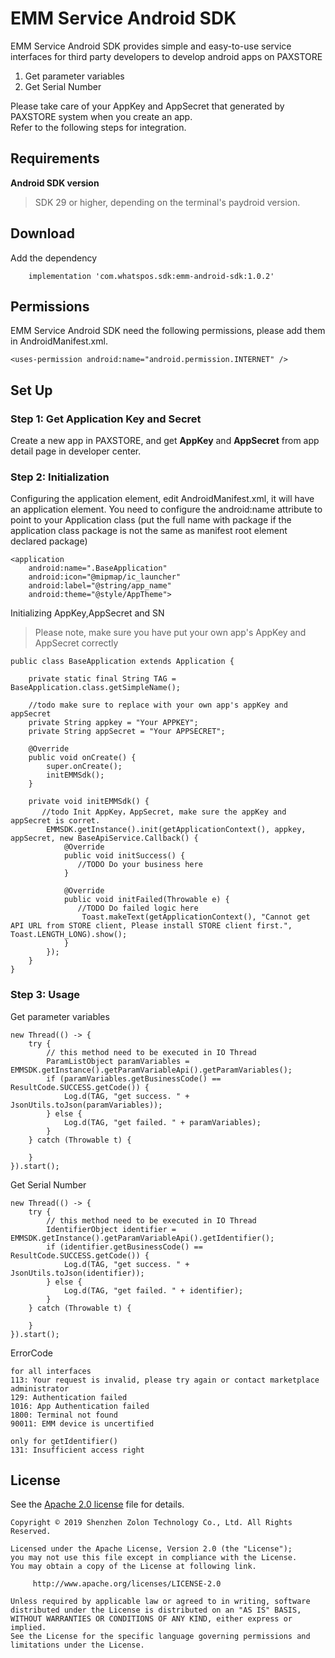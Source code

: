 
# EMM Service Android SDK

EMM Service Android SDK provides simple and easy-to-use service interfaces for third party developers to develop android apps on PAXSTORE 
1. Get parameter variables
2. Get Serial Number

Please take care of your AppKey and AppSecret that generated by PAXSTORE system when you create an app.
<br>Refer to the following steps for integration.

## Requirements
**Android SDK version**
>SDK 29 or higher, depending on the terminal's paydroid version.

## Download

 Add the dependency

```
    implementation 'com.whatspos.sdk:emm-android-sdk:1.0.2'
```


## Permissions
EMM Service Android SDK need the following permissions, please add them in AndroidManifest.xml.

`<uses-permission android:name="android.permission.INTERNET" />`<br>

## Set Up

### Step 1: Get Application Key and Secret
Create a new app in PAXSTORE, and get **AppKey** and **AppSecret** from app detail page in developer center.

### Step 2: Initialization
Configuring the application element, edit AndroidManifest.xml, it will have an application element. You need to configure the android:name attribute to point to your Application class (put the full name with package if the application class package is not the same as manifest root element declared package)

    <application
        android:name=".BaseApplication"
        android:icon="@mipmap/ic_launcher"
        android:label="@string/app_name"
        android:theme="@style/AppTheme">

Initializing AppKey,AppSecret and SN
>Please note, make sure you have put your own app's AppKey and AppSecret correctly

    public class BaseApplication extends Application {
    
        private static final String TAG = BaseApplication.class.getSimpleName();
        
        //todo make sure to replace with your own app's appKey and appSecret
        private String appkey = "Your APPKEY";
        private String appSecret = "Your APPSECRET";
        
        @Override
        public void onCreate() {
            super.onCreate();
            initEMMSdk();
        }
        
        private void initEMMSdk() {
           //todo Init AppKey，AppSecret, make sure the appKey and appSecret is corret.
            EMMSDK.getInstance().init(getApplicationContext(), appkey, appSecret, new BaseApiService.Callback() {
                @Override
                public void initSuccess() {
                   //TODO Do your business here
                }
    
                @Override
                public void initFailed(Throwable e) {
                   //TODO Do failed logic here
                    Toast.makeText(getApplicationContext(), "Cannot get API URL from STORE client, Please install STORE client first.", Toast.LENGTH_LONG).show();
                }
            });
        }
    }

### Step 3: Usage
Get parameter variables

    new Thread(() -> {
        try {
            // this method need to be executed in IO Thread
            ParamListObject paramVariables = EMMSDK.getInstance().getParamVariableApi().getParamVariables();
            if (paramVariables.getBusinessCode() == ResultCode.SUCCESS.getCode()) {
                Log.d(TAG, "get success. " + JsonUtils.toJson(paramVariables));
            } else {
                Log.d(TAG, "get failed. " + paramVariables);
            }
        } catch (Throwable t) {
            
        }
    }).start();

Get Serial Number

    new Thread(() -> {
        try {
            // this method need to be executed in IO Thread
            IdentifierObject identifier = EMMSDK.getInstance().getParamVariableApi().getIdentifier();
            if (identifier.getBusinessCode() == ResultCode.SUCCESS.getCode()) {
                Log.d(TAG, "get success. " + JsonUtils.toJson(identifier));
            } else {
                Log.d(TAG, "get failed. " + identifier);
            }
        } catch (Throwable t) {
            
        }
    }).start();

ErrorCode

    for all interfaces
    113: Your request is invalid, please try again or contact marketplace administrator
    129: Authentication failed
    1016: App Authentication failed
    1800: Terminal not found
    90011: EMM device is uncertified

    only for getIdentifier()
    131: Insufficient access right

## License

See the [Apache 2.0 license](https://github.com/PAXSTORE/paxstore-3rd-app-android-sdk/blob/master/LICENSE) file for details.

    Copyright © 2019 Shenzhen Zolon Technology Co., Ltd. All Rights Reserved.
    
    Licensed under the Apache License, Version 2.0 (the "License");
    you may not use this file except in compliance with the License.
    You may obtain a copy of the License at following link.
    
         http://www.apache.org/licenses/LICENSE-2.0
    
    Unless required by applicable law or agreed to in writing, software
    distributed under the License is distributed on an "AS IS" BASIS,
    WITHOUT WARRANTIES OR CONDITIONS OF ANY KIND, either express or implied.
    See the License for the specific language governing permissions and
    limitations under the License.
